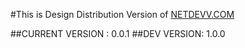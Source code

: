 #This is Design Distribution Version of [NETDEVV.COM](https://www.netdevv.com)

##CURRENT VERSION : 0.0.1
##DEV VERSION: 1.0.0